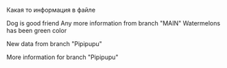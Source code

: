 Какая то информация в файле

Dog is good friend 
Any more information from branch "MAIN"
Watermelons has been green color

New data from branch "Pipipupu"

More information for branch "Pipipupu"
